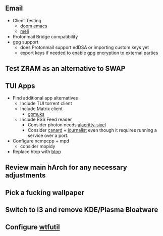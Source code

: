 ## Email
- Client Testing
  - [doom emacs](https://github.com/doomemacs/doomemacs)
  - [meli](https://github.com/meli/meli)
- Protonmail Bridge compatibility
- gpg support
  - does Protonmail support edDSA or importing custom keys yet
  - export keys if needed to enable gpg encryption to external parties
## Test ZRAM as an alternative to SWAP
## TUI Apps
- Find additional app alternatives 
  - Include TUI torrent client
  - Include Matrix client
    - [gomuks](https://github.com/tulir/gomuks)
  - Include RSS Feed reader
    - Consider photon needs [alacritty-sixel](https://github.com/microo8/alacritty-sixel)
    - Consider [canard](https://github.com/mrusme/canard) + [journalist](https://github.com/mrusme/journalist) even though it requires running a service over a port.
- Configure ncmpcpp + mpd
  - consider mopidy
- Replace htop with [btop](https://github.com/aristocratos/btop)
## Review main hArch for any necessary adjustments
## Pick a fucking wallpaper
## Switch to i3 and remove KDE/Plasma Bloatware
## Configure [wtfutil](https://github.com/wtfutil/wtf)
